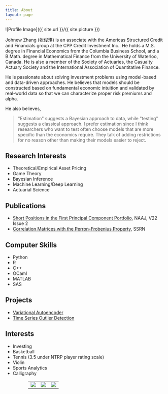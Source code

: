 ```yaml
---
title: About
layout: page
---
```

![Profile Image]({{ site.url }}/{{ site.picture }})

<p>Johnew Zhang (张俊琪) is an associate with the Americas Structured Credit and Financials group at the CPP Credit Investment Inc.. He holds a M.S. degree in Financial Economics from the Columbia Business School, and a B.Math. degree in Mathematical Finance from the University of Waterloo, Canada. He is also a member of the Society of Actuaries, the Casualty Actuary Society and the International Association of Quantitative Finance. </p>

<p>He is passionate about solving investment problems using model-based and data-driven approaches.  He believes that models should be constructed based on fundamental economic intuition and validated by real-world data so that we can characterize proper risk premiums and alpha.</p>

He also believes, 

>"Estimation" suggests a Bayesian approach to data, while "testing" suggests a classical approach. I prefer estimation since I think researchers who want to test often choose models that are more specific than the economics require. They talk of adding restrictions for no reason other than making their models easier to reject.

<h2>Research Interests</h2>

<ul class="skill-list">
	<li>Theoretical/Empirical Asset Pricing</li>
	<li>Game Theory</li>
	<li>Bayesian Inference</li>
	<li>Machine Learning/Deep Learning</li>
	<li>Actuarial Science</li>
</ul>

<h2>Publications</h2>

<ul>
	<li><a href="https://www.tandfonline.com/doi/abs/10.1080/10920277.2017.1387573">Short Positions in the First Principal Component Portfolio</a>, NAAJ, V22 Issue 2</li>
	<li><a href="https://papers.ssrn.com/sol3/papers.cfm?abstract_id=2493844">Correlation Matrices with the Perron-Frobenius Property</a>, SSRN</li>
</ul>


<h2>Computer Skills</h2>

<ul class="skill-list">
	<li>Python</li>
	<li>R</li>
	<li>C++</li>
	<li>OCaml</li>
	<li>MATLAB</li>
	<li>SAS</li>
</ul>

<h2>Projects</h2>

<ul class="skill-list">
	<li><a href="{{site.base_url}}/VAE/">Variational Autoencoder</a></li>
	<li><a href="{{site.base_url}}/timeseries-outlier-detection/">Time Series Outlier Detection</a></li>
</ul>

<h2>Interests</h2>

<ul class="skill-list">
	<li>Investing</li>
	<li>Basketball</li>
	<li>Tennis (3.5 under NTRP player rating scale)</li>
	<li>Violin</li>
	<li>Sports Analytics</li>
	<li>Calligraphy <br> <p align="center"> 
<table style="width:80%">
  <tr>
    <td><img src="{{site.base_url}}/assets/images/about/image1.jpg"></td>
    <td><img src="{{site.base_url}}/assets/images/about/image2.jpg"></td> 
    <td><img src="{{site.base_url}}/assets/images/about/image3.jpg"></td>
  </tr>
</table>
</p></li>
</ul>
 
